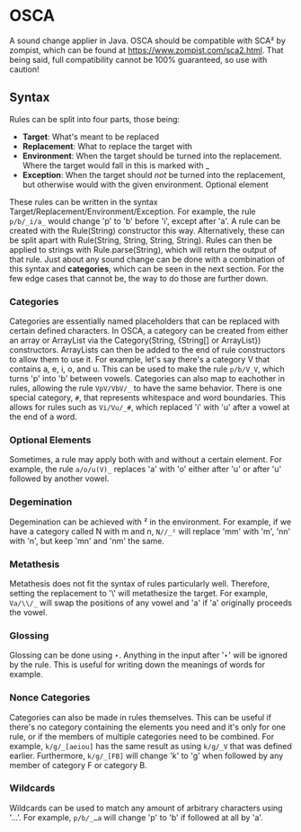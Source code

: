 # OSCA
A sound change applier in Java. OSCA should be compatible with SCA² by zompist, which can be found at https://www.zompist.com/sca2.html. That being said, full compatibility cannot be 100% guaranteed, so use with caution!

## Syntax
Rules can be split into four parts, those being:
- **Target**: What's meant to be replaced
- **Replacement**: What to replace the target with
- **Environment**: When the target should be turned into the replacement. Where the target would fall in this is marked with _
- **Exception**: When the target should *not* be turned into the replacement, but otherwise would with the given environment. Optional element

These rules can be written in the syntax Target/Replacement/Environment/Exception. For example, the rule `p/b/_i/a_` would change 'p' to 'b' before 'i', except after 'a'. A rule can be created with the Rule(String) constructor this way. Alternatively, these can be split apart with Rule(String, String, String, String). Rules can then be applied to strings with Rule.parse(String), which will return the output of that rule. Just about any sound change can be done with a combination of this syntax and **categories**, which can be seen in the next section. For the few edge cases that cannot be, the way to do those are further down.

### Categories
Categories are essentially named placeholders that can be replaced with certain defined characters. In OSCA, a category can be created from either an array or ArrayList via the Category(String, {String[] or ArrayList<String>}) constructors. ArrayList<Category>s can then be added to the end of rule constructors to allow them to use it. For example, let's say there's a category V that contains a, e, i, o, and u. This can be used to make the rule `p/b/V_V`, which turns 'p' into 'b' between vowels. Categories can also map to eachother in rules, allowing the rule `VpV/VbV/_` to have the same behavior. There is one special category, `#`, that represents whitespace and word boundaries. This allows for rules such as `Vi/Vu/_#`, which replaced 'i' with 'u' after a vowel at the end of a word.

### Optional Elements
Sometimes, a rule may apply both with and without a certain element. For example, the rule `a/o/u(V)_` replaces 'a' with 'o' either after 'u' or after 'u' followed by another vowel.

### Degemination
Degemination can be achieved with ² in the environment. For example, if we have a category called N with m and n, `N//_²` will replace 'mm' with 'm', 'nn' with 'n', but keep 'mn' and 'nm' the same.

### Metathesis
Metathesis does not fit the syntax of rules particularly well. Therefore, setting the replacement to '\\' will metathesize the target. For example, `Va/\\/_` will swap the positions of any vowel and 'a' if 'a' originally proceeds the vowel.

### Glossing
Glossing can be done using ‣. Anything in the input after '‣' will be ignored by the rule. This is useful for writing down the meanings of words for example.

### Nonce Categories
Categories can also be made in rules themselves. This can be useful if there's no category containing the elements you need and it's only for one rule, or if the members of multiple categories need to be combined. For example, `k/g/_[aeiou]` has the same result as using `k/g/_V` that was defined earlier. Furthermore, `k/g/_[FB]` will change 'k' to 'g' when followed by any member of category F or category B.

### Wildcards
Wildcards can be used to match any amount of arbitrary characters using '…'. For example, `p/b/_…a` will change 'p' to 'b' if followed at all by 'a'.
